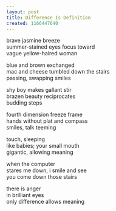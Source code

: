 ```yaml
---
layout: post
title: Difference Is Definition
created: 1166447640
---
```


brave jasmine breeze  
summer-stained eyes focus toward  
vague yellow-haired woman

  
blue and brown exchanged  
mac and cheese tumbled down the stairs  
passing, swapping smiles

  
shy boy makes gallant stir  
brazen beauty reciprocates  
budding steps

  
fourth dimension freeze frame  
hands without plat and compass  
smiles, talk teeming

  
touch, sleeping  
like babies; your small mouth  
gigantic, allowing meaning

  
when the computer  
stares me down, i smile and see  
you come down those stairs

  
there is anger  
in brilliant eyes  
only difference allows meaning

